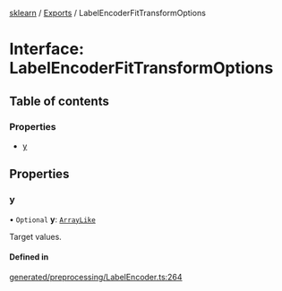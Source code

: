 [sklearn](../readme.md) / [Exports](../modules.md) / LabelEncoderFitTransformOptions

# Interface: LabelEncoderFitTransformOptions

## Table of contents

### Properties

- [y](LabelEncoderFitTransformOptions.md#y)

## Properties

### y

• `Optional` **y**: [`ArrayLike`](../modules.md#arraylike)

Target values.

#### Defined in

[generated/preprocessing/LabelEncoder.ts:264](https://github.com/transitive-bullshit/scikit-learn-ts/blob/367336a/packages/sklearn/src/generated/preprocessing/LabelEncoder.ts#L264)
